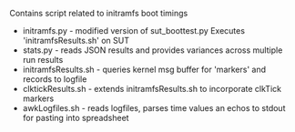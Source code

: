 Contains script related to initramfs boot timings
* initramfs.py - modified version of sut_boottest.py   Executes 'initramfsResults.sh' on SUT
* stats.py - reads JSON results and provides variances across multiple run results
* initramfsResults.sh - queries kernel msg buffer for 'markers' and records to logfile
* clktickResults.sh - extends initramfsResults.sh to incorporate clkTick markers 
* awkLogfiles.sh - reads logfiles, parses time values an echos to stdout for pasting into spreadsheet

